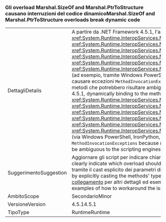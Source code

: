 ### <a name="marshalsizeof-and-marshalptrtostructure-overloads-break-dynamic-code"></a><span data-ttu-id="88522-101">Gli overload Marshal.SizeOf and Marshal.PtrToStructure causano interruzioni del codice dinamico</span><span class="sxs-lookup"><span data-stu-id="88522-101">Marshal.SizeOf and Marshal.PtrToStructure overloads break dynamic code</span></span>

|   |   |
|---|---|
|<span data-ttu-id="88522-102">Dettagli</span><span class="sxs-lookup"><span data-stu-id="88522-102">Details</span></span>|<span data-ttu-id="88522-103">A partire da .NET Framework 4.5.1, l'associazione dinamica per i metodi <xref:System.Runtime.InteropServices.Marshal.SizeOf%60%601>, <xref:System.Runtime.InteropServices.Marshal.SizeOf%60%601(%60%600)>, <xref:System.Runtime.InteropServices.Marshal.PtrToStructure(System.IntPtr,System.Object)>, <xref:System.Runtime.InteropServices.Marshal.PtrToStructure(System.IntPtr,System.Type)>, <xref:System.Runtime.InteropServices.Marshal.PtrToStructure%60%601(System.IntPtr)> o <xref:System.Runtime.InteropServices.Marshal.PtrToStructure%60%601(System.IntPtr,%60%600)> (ad esempio, tramite Windows PowerShell, IronPython o la parola chiave dynamic di C#) può causare eccezioni <code>MethodInvocationExceptions</code> perché sono stati aggiunti nuovi overload di questi metodi che potrebbero risultare ambigui per i motori di script.</span><span class="sxs-lookup"><span data-stu-id="88522-103">Beginning in the .NET Framework 4.5.1, dynamically binding to the methods <xref:System.Runtime.InteropServices.Marshal.SizeOf%60%601>, <xref:System.Runtime.InteropServices.Marshal.SizeOf%60%601(%60%600)>, <xref:System.Runtime.InteropServices.Marshal.PtrToStructure(System.IntPtr,System.Object)>, <xref:System.Runtime.InteropServices.Marshal.PtrToStructure(System.IntPtr,System.Type)>, <xref:System.Runtime.InteropServices.Marshal.PtrToStructure%60%601(System.IntPtr)>, or <xref:System.Runtime.InteropServices.Marshal.PtrToStructure%60%601(System.IntPtr,%60%600)>, (via Windows PowerShell, IronPython, or the C# dynamic keyword, for example) can result in <code>MethodInvocationExceptions</code> because new overloads of these methods have been added that may be ambiguous to the scripting engines.</span></span>|
|<span data-ttu-id="88522-104">Suggerimento</span><span class="sxs-lookup"><span data-stu-id="88522-104">Suggestion</span></span>|<span data-ttu-id="88522-105">Aggiornare gli script per indicare chiaramente quale overload deve essere usato.</span><span class="sxs-lookup"><span data-stu-id="88522-105">Update scripts to clearly indicate which overload should be used.</span></span> <span data-ttu-id="88522-106">Questa operazione può essere eseguita in genere tramite il cast esplicito dei parametri di tipo dei metodi su <xref:System.Type>.</span><span class="sxs-lookup"><span data-stu-id="88522-106">This can typically done by explicitly casting the methods' type parameters as <xref:System.Type>.</span></span> <span data-ttu-id="88522-107">Vedere [questo collegamento](https://support.microsoft.com/kb/2909958/) per altri dettagli ed esempi per risolvere il problema.</span><span class="sxs-lookup"><span data-stu-id="88522-107">See [this link](https://support.microsoft.com/kb/2909958/) for more detail and examples of how to workaround the issue.</span></span>|
|<span data-ttu-id="88522-108">Ambito</span><span class="sxs-lookup"><span data-stu-id="88522-108">Scope</span></span>|<span data-ttu-id="88522-109">Secondario</span><span class="sxs-lookup"><span data-stu-id="88522-109">Minor</span></span>|
|<span data-ttu-id="88522-110">Versione</span><span class="sxs-lookup"><span data-stu-id="88522-110">Version</span></span>|<span data-ttu-id="88522-111">4.5.1</span><span class="sxs-lookup"><span data-stu-id="88522-111">4.5.1</span></span>|
|<span data-ttu-id="88522-112">Tipo</span><span class="sxs-lookup"><span data-stu-id="88522-112">Type</span></span>|<span data-ttu-id="88522-113">Runtime</span><span class="sxs-lookup"><span data-stu-id="88522-113">Runtime</span></span>|

